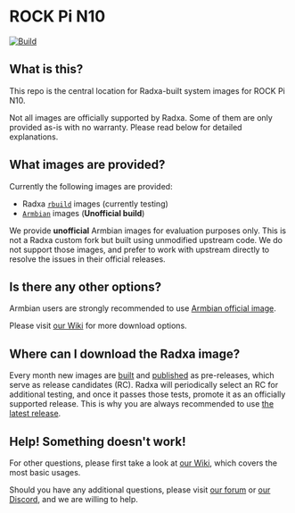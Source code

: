 # ROCK Pi N10
[![Build](https://github.com/radxa-build/rock-pi-n10/workflows/Build/badge.svg)](https://github.com/radxa-build/rock-pi-n10/actions/workflows/build.yml)

## What is this?

This repo is the central location for Radxa-built system images for ROCK Pi N10.

Not all images are officially supported by Radxa. Some of them are only provided as-is with no warranty. Please read below for detailed explanations.

## What images are provided?

Currently the following images are provided:
* Radxa [`rbuild`](https://github.com/radxa-repo/rbuild) images (currently testing)
* [`Armbian`](https://github.com/armbian/build) images (**Unofficial build**)

We provide **unofficial** Armbian images for evaluation purposes only. This is not a Radxa custom fork but built using unmodified upstream code. We do not support those images, and prefer to work with upstream directly to resolve the issues in their official releases.

## Is there any other options?

Armbian users are strongly recommended to use [Armbian official image](https://www.armbian.com/rockpie/).

Please visit [our Wiki](https://wiki.radxa.com/RockpiN10/downloads) for more download options.

## Where can I download the Radxa image?

Every month new images are [built](https://github.com/radxa-build/rock-pi-n10/actions/workflows/build.yml) and [published](https://github.com/radxa-build/rock-pi-n10/releases) as pre-releases, which serve as release candidates (RC). Radxa will periodically select an RC for additional testing, and once it passes those tests, promote it as an officially supported release. This is why you are always recommended to use [the latest release](https://github.com/radxa-build/rock-pi-n10/releases/latest).

## Help! Something doesn't work!

For other questions, please first take a look at [our Wiki](https://wiki.radxa.com/RockpiN10), which covers the most basic usages.

Should you have any additional questions, please visit [our forum](https://forum.radxa.com/) or [our Discord](https://rock.sh/go), and we are willing to help.
